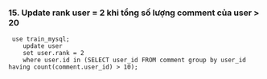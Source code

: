 ### 15. Update rank user = 2 khi tổng số lượng comment của user > 20
```mysql
 use train_mysql;
	update user
	set user.rank = 2
	where user.id in (SELECT user_id FROM comment group by user_id having count(comment.user_id) > 10);

```
